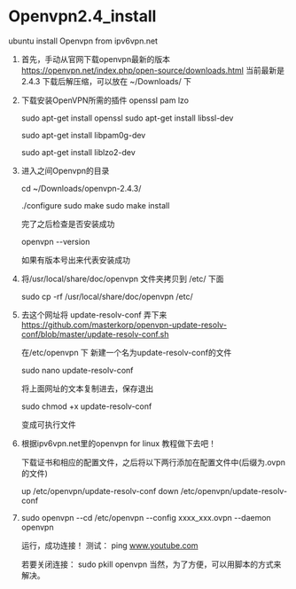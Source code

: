 # Openvpn2.4_install
ubuntu install Openvpn from ipv6vpn.net

1. 首先，手动从官网下载openvpn最新的版本 
      https://openvpn.net/index.php/open-source/downloads.html
   当前最新是2.4.3
   下载后解压缩，可以放在 ~/Downloads/ 下
   
2. 下载安装OpenVPN所需的插件
   openssl
   pam
   lzo
   
   sudo apt-get install openssl
   sudo apt-get install libssl-dev
   
   sudo apt-get install libpam0g-dev
   
   sudo apt-get install liblzo2-dev
   
3. 进入之间Openvpn的目录
  
    cd ~/Downloads/openvpn-2.4.3/
    
    ./configure
    sudo make
    sudo make install
   
    完了之后检查是否安装成功
    
    openvpn --version  
    
    如果有版本号出来代表安装成功
    
4. 将/usr/local/share/doc/openvpn 文件夹拷贝到 /etc/ 下面  
   
   sudo cp -rf /usr/local/share/doc/openvpn /etc/
   
5. 去这个网址将 update-resolv-conf 弄下来
   https://github.com/masterkorp/openvpn-update-resolv-conf/blob/master/update-resolv-conf.sh 
   
   在/etc/openvpn 下 新建一个名为update-resolv-conf的文件
   
   sudo nano update-resolv-conf
   
   将上面网址的文本复制进去，保存退出
   
   sudo chmod +x update-resolv-conf  
   
   变成可执行文件
   
6. 根据ipv6vpn.net里的openvpn for linux 教程做下去吧！
   
   下载证书和相应的配置文件，之后将以下两行添加在配置文件中(后缀为.ovpn的文件)
   
   up /etc/openvpn/update-resolv-conf
   down /etc/openvpn/update-resolv-conf
   
7. sudo openvpn --cd /etc/openvpn --config xxxx_xxx.ovpn --daemon openvpn

   运行，成功连接！ 
   测试： ping www.youtube.com
   
   若要关闭连接： sudo pkill openvpn
   当然，为了方便，可以用脚本的方式来解决。

   
